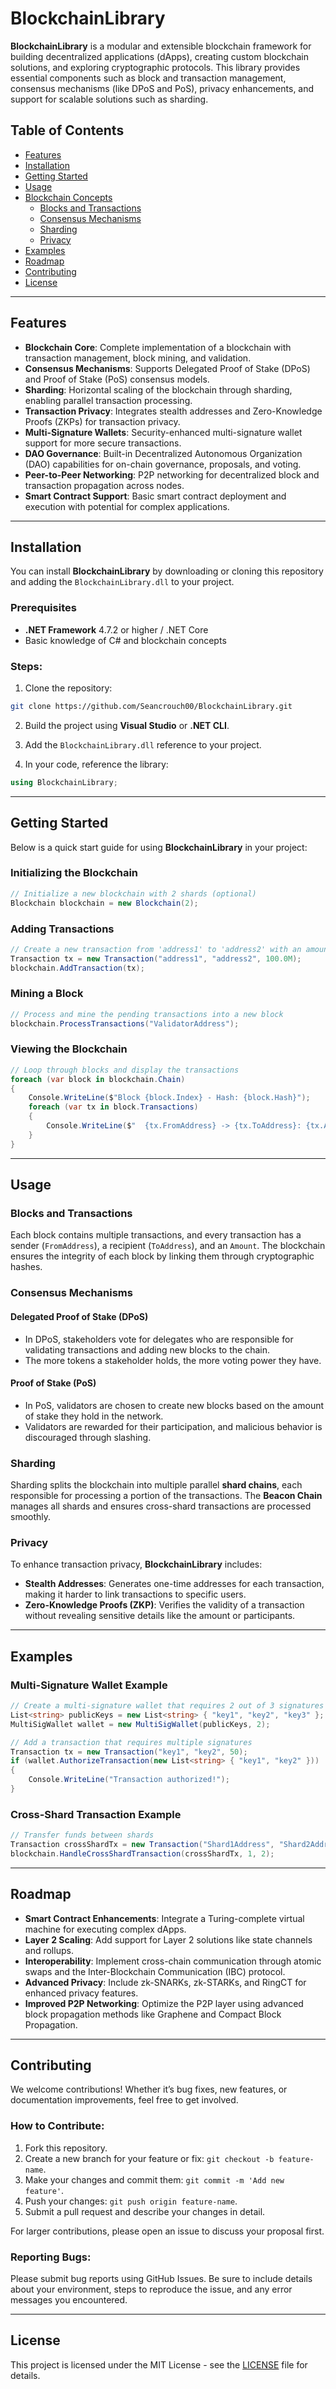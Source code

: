 # BlockchainLibrary

**BlockchainLibrary** is a modular and extensible blockchain framework for building decentralized applications (dApps), creating custom blockchain solutions, and exploring cryptographic protocols. This library provides essential components such as block and transaction management, consensus mechanisms (like DPoS and PoS), privacy enhancements, and support for scalable solutions such as sharding.

## Table of Contents

- [Features](#features)
- [Installation](#installation)
- [Getting Started](#getting-started)
- [Usage](#usage)
- [Blockchain Concepts](#blockchain-concepts)
  - [Blocks and Transactions](#blocks-and-transactions)
  - [Consensus Mechanisms](#consensus-mechanisms)
  - [Sharding](#sharding)
  - [Privacy](#privacy)
- [Examples](#examples)
- [Roadmap](#roadmap)
- [Contributing](#contributing)
- [License](#license)

---

## Features

- **Blockchain Core**: Complete implementation of a blockchain with transaction management, block mining, and validation.
- **Consensus Mechanisms**: Supports Delegated Proof of Stake (DPoS) and Proof of Stake (PoS) consensus models.
- **Sharding**: Horizontal scaling of the blockchain through sharding, enabling parallel transaction processing.
- **Transaction Privacy**: Integrates stealth addresses and Zero-Knowledge Proofs (ZKPs) for transaction privacy.
- **Multi-Signature Wallets**: Security-enhanced multi-signature wallet support for more secure transactions.
- **DAO Governance**: Built-in Decentralized Autonomous Organization (DAO) capabilities for on-chain governance, proposals, and voting.
- **Peer-to-Peer Networking**: P2P networking for decentralized block and transaction propagation across nodes.
- **Smart Contract Support**: Basic smart contract deployment and execution with potential for complex applications.

---

## Installation

You can install **BlockchainLibrary** by downloading or cloning this repository and adding the `BlockchainLibrary.dll` to your project.

### Prerequisites

- **.NET Framework** 4.7.2 or higher / .NET Core
- Basic knowledge of C# and blockchain concepts

### Steps:

1. Clone the repository:

```bash
git clone https://github.com/Seancrouch00/BlockchainLibrary.git
```

2. Build the project using **Visual Studio** or **.NET CLI**.

3. Add the `BlockchainLibrary.dll` reference to your project.

4. In your code, reference the library:

```csharp
using BlockchainLibrary;
```

---

## Getting Started

Below is a quick start guide for using **BlockchainLibrary** in your project:

### Initializing the Blockchain

```csharp
// Initialize a new blockchain with 2 shards (optional)
Blockchain blockchain = new Blockchain(2);
```

### Adding Transactions

```csharp
// Create a new transaction from 'address1' to 'address2' with an amount of 100
Transaction tx = new Transaction("address1", "address2", 100.0M);
blockchain.AddTransaction(tx);
```

### Mining a Block

```csharp
// Process and mine the pending transactions into a new block
blockchain.ProcessTransactions("ValidatorAddress");
```

### Viewing the Blockchain

```csharp
// Loop through blocks and display the transactions
foreach (var block in blockchain.Chain)
{
    Console.WriteLine($"Block {block.Index} - Hash: {block.Hash}");
    foreach (var tx in block.Transactions)
    {
        Console.WriteLine($"  {tx.FromAddress} -> {tx.ToAddress}: {tx.Amount}");
    }
}
```

---

## Usage

### Blocks and Transactions

Each block contains multiple transactions, and every transaction has a sender (`FromAddress`), a recipient (`ToAddress`), and an `Amount`. The blockchain ensures the integrity of each block by linking them through cryptographic hashes.

### Consensus Mechanisms

#### Delegated Proof of Stake (DPoS)

- In DPoS, stakeholders vote for delegates who are responsible for validating transactions and adding new blocks to the chain.
- The more tokens a stakeholder holds, the more voting power they have.

#### Proof of Stake (PoS)

- In PoS, validators are chosen to create new blocks based on the amount of stake they hold in the network.
- Validators are rewarded for their participation, and malicious behavior is discouraged through slashing.

### Sharding

Sharding splits the blockchain into multiple parallel **shard chains**, each responsible for processing a portion of the transactions. The **Beacon Chain** manages all shards and ensures cross-shard transactions are processed smoothly.

### Privacy

To enhance transaction privacy, **BlockchainLibrary** includes:
- **Stealth Addresses**: Generates one-time addresses for each transaction, making it harder to link transactions to specific users.
- **Zero-Knowledge Proofs (ZKP)**: Verifies the validity of a transaction without revealing sensitive details like the amount or participants.

---

## Examples

### Multi-Signature Wallet Example

```csharp
// Create a multi-signature wallet that requires 2 out of 3 signatures
List<string> publicKeys = new List<string> { "key1", "key2", "key3" };
MultiSigWallet wallet = new MultiSigWallet(publicKeys, 2);

// Add a transaction that requires multiple signatures
Transaction tx = new Transaction("key1", "key2", 50);
if (wallet.AuthorizeTransaction(new List<string> { "key1", "key2" }))
{
    Console.WriteLine("Transaction authorized!");
}
```

### Cross-Shard Transaction Example

```csharp
// Transfer funds between shards
Transaction crossShardTx = new Transaction("Shard1Address", "Shard2Address", 200);
blockchain.HandleCrossShardTransaction(crossShardTx, 1, 2);
```

---

## Roadmap

- **Smart Contract Enhancements**: Integrate a Turing-complete virtual machine for executing complex dApps.
- **Layer 2 Scaling**: Add support for Layer 2 solutions like state channels and rollups.
- **Interoperability**: Implement cross-chain communication through atomic swaps and the Inter-Blockchain Communication (IBC) protocol.
- **Advanced Privacy**: Include zk-SNARKs, zk-STARKs, and RingCT for enhanced privacy features.
- **Improved P2P Networking**: Optimize the P2P layer using advanced block propagation methods like Graphene and Compact Block Propagation.

---

## Contributing

We welcome contributions! Whether it’s bug fixes, new features, or documentation improvements, feel free to get involved.

### How to Contribute:

1. Fork this repository.
2. Create a new branch for your feature or fix: `git checkout -b feature-name`.
3. Make your changes and commit them: `git commit -m 'Add new feature'`.
4. Push your changes: `git push origin feature-name`.
5. Submit a pull request and describe your changes in detail.

For larger contributions, please open an issue to discuss your proposal first.

### Reporting Bugs:

Please submit bug reports using GitHub Issues. Be sure to include details about your environment, steps to reproduce the issue, and any error messages you encountered.

---

## License

This project is licensed under the MIT License - see the [LICENSE](LICENSE) file for details.
